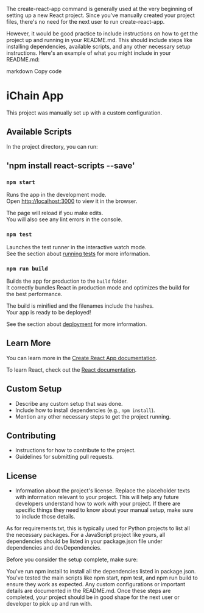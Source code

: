 The create-react-app command is generally used at the very beginning of setting up a new React project. Since you've manually created your project files, there's no need for the next user to run create-react-app.

However, it would be good practice to include instructions on how to get the project up and running in your README.md. This should include steps like installing dependencies, available scripts, and any other necessary setup instructions. Here's an example of what you might include in your README.md:

markdown
Copy code
# iChain App

This project was manually set up with a custom configuration.

## Available Scripts

In the project directory, you can run:

## 'npm install react-scripts --save'


### `npm start`

Runs the app in the development mode.\
Open [http://localhost:3000](http://localhost:3000) to view it in the browser.

The page will reload if you make edits.\
You will also see any lint errors in the console.

### `npm test`

Launches the test runner in the interactive watch mode.\
See the section about [running tests](https://facebook.github.io/create-react-app/docs/running-tests) for more information.

### `npm run build`

Builds the app for production to the `build` folder.\
It correctly bundles React in production mode and optimizes the build for the best performance.

The build is minified and the filenames include the hashes.\
Your app is ready to be deployed!

See the section about [deployment](https://facebook.github.io/create-react-app/docs/deployment) for more information.

## Learn More

You can learn more in the [Create React App documentation](https://facebook.github.io/create-react-app/docs/getting-started).

To learn React, check out the [React documentation](https://reactjs.org/).

## Custom Setup

- Describe any custom setup that was done.
- Include how to install dependencies (e.g., `npm install`).
- Mention any other necessary steps to get the project running.

## Contributing

- Instructions for how to contribute to the project.
- Guidelines for submitting pull requests.

## License

- Information about the project's license.
Replace the placeholder texts with information relevant to your project. This will help any future developers understand how to work with your project. If there are specific things they need to know about your manual setup, make sure to include those details.

As for requirements.txt, this is typically used for Python projects to list all the necessary packages. For a JavaScript project like yours, all dependencies should be listed in your package.json file under dependencies and devDependencies.

Before you consider the setup complete, make sure:

You've run npm install to install all the dependencies listed in package.json.
You've tested the main scripts like npm start, npm test, and npm run build to ensure they work as expected.
Any custom configurations or important details are documented in the README.md.
Once these steps are completed, your project should be in good shape for the next user or developer to pick up and run with.
